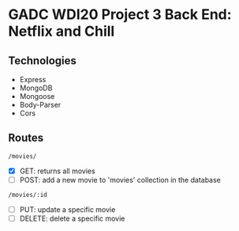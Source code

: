 # GADC WDI20 Project 3 Back End: Netflix and Chill

## Technologies

- Express
- MongoDB
- Mongoose
- Body-Parser
- Cors

## Routes

`/movies/`

- [x] GET: returns all movies
- [ ] POST: add a new movie to 'movies' collection in the database

`/movies/:id`

- [ ] PUT: update a specific movie
- [ ] DELETE: delete a specific movie
